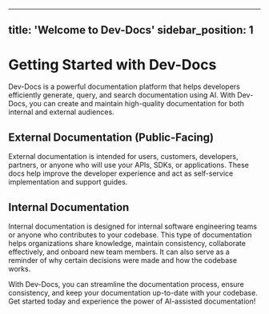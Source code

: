 
  
  ---
title: 'Welcome to Dev-Docs'
sidebar_position: 1
---

# Getting Started with Dev-Docs

Dev-Docs is a powerful documentation platform that helps developers efficiently generate, query, and search documentation using AI. With Dev-Docs, you can create and maintain high-quality documentation for both internal and external audiences.

## External Documentation (Public-Facing)

External documentation is intended for users, customers, developers, partners, or anyone who will use your APIs, SDKs, or applications. These docs help improve the developer experience and act as self-service implementation and support guides.

## Internal Documentation

Internal documentation is designed for internal software engineering teams or anyone who contributes to your codebase. This type of documentation helps organizations share knowledge, maintain consistency, collaborate effectively, and onboard new team members. It can also serve as a reminder of why certain decisions were made and how the codebase works.

With Dev-Docs, you can streamline the documentation process, ensure consistency, and keep your documentation up-to-date with your codebase. Get started today and experience the power of AI-assisted documentation!
  
  